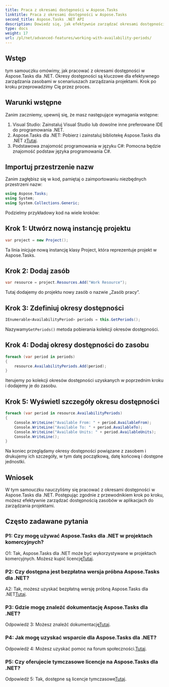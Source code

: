 ```yaml
---
title: Praca z okresami dostępności w Aspose.Tasks
linktitle: Praca z okresami dostępności w Aspose.Tasks
second_title: Aspose.Tasks .NET API
description: Dowiedz się, jak efektywnie zarządzać okresami dostępności zasobów za pomocą Aspose.Tasks dla .NET. Ten samouczek zawiera przewodnik krok po kroku dotyczący pracy z okresami dostępności w projektach .NET.
type: docs
weight: 17
url: /pl/net/advanced-features/working-with-availability-periods/
---
```

## Wstęp

tym samouczku omówimy, jak pracować z okresami dostępności w Aspose.Tasks dla .NET. Okresy dostępności są kluczowe dla efektywnego zarządzania zasobami w scenariuszach zarządzania projektami. Krok po kroku przeprowadzimy Cię przez proces.

## Warunki wstępne

Zanim zaczniemy, upewnij się, że masz następujące wymagania wstępne:

1. Visual Studio: Zainstaluj Visual Studio lub dowolne inne preferowane IDE do programowania .NET.
2.  Aspose.Tasks dla .NET: Pobierz i zainstaluj bibliotekę Aspose.Tasks dla .NET z[Tutaj](https://releases.aspose.com/tasks/net/).
3. Podstawowa znajomość programowania w języku C#: Pomocna będzie znajomość podstaw języka programowania C#.

## Importuj przestrzenie nazw

Zanim zagłębisz się w kod, pamiętaj o zaimportowaniu niezbędnych przestrzeni nazw:

```csharp
using Aspose.Tasks;
using System;
using System.Collections.Generic;


```

Podzielmy przykładowy kod na wiele kroków:

## Krok 1: Utwórz nową instancję projektu

```csharp
var project = new Project();
```

Ta linia inicjuje nową instancję klasy Project, która reprezentuje projekt w Aspose.Tasks.

## Krok 2: Dodaj zasób

```csharp
var resource = project.Resources.Add("Work Resource");
```

Tutaj dodajemy do projektu nowy zasób o nazwie „Zasób pracy”.

## Krok 3: Zdefiniuj okresy dostępności

```csharp
IEnumerable<AvailabilityPeriod> periods = this.GetPeriods();
```

 Nazywamy`GetPeriods()` metoda pobierania kolekcji okresów dostępności.

## Krok 4: Dodaj okresy dostępności do zasobu

```csharp
foreach (var period in periods)
{
    resource.AvailabilityPeriods.Add(period);
}
```

Iterujemy po kolekcji okresów dostępności uzyskanych w poprzednim kroku i dodajemy je do zasobu.

## Krok 5: Wyświetl szczegóły okresu dostępności

```csharp
foreach (var period in resource.AvailabilityPeriods)
{
    Console.WriteLine("Available From: " + period.AvailableFrom);
    Console.WriteLine("Available To: " + period.AvailableTo);
    Console.WriteLine("Available Units: " + period.AvailableUnits);
    Console.WriteLine();
}
```

Na koniec przeglądamy okresy dostępności powiązane z zasobem i drukujemy ich szczegóły, w tym datę początkową, datę końcową i dostępne jednostki.

## Wniosek

W tym samouczku nauczyliśmy się pracować z okresami dostępności w Aspose.Tasks dla .NET. Postępując zgodnie z przewodnikiem krok po kroku, możesz efektywnie zarządzać dostępnością zasobów w aplikacjach do zarządzania projektami.

## Często zadawane pytania

### P1: Czy mogę używać Aspose.Tasks dla .NET w projektach komercyjnych?

 O1: Tak, Aspose.Tasks dla .NET może być wykorzystywane w projektach komercyjnych. Możesz kupić licencję[Tutaj](https://purchase.aspose.com/buy).

### P2: Czy dostępna jest bezpłatna wersja próbna Aspose.Tasks dla .NET?

 A2: Tak, możesz uzyskać bezpłatną wersję próbną Aspose.Tasks dla .NET[Tutaj](https://releases.aspose.com/).

### P3: Gdzie mogę znaleźć dokumentację Aspose.Tasks dla .NET?

 Odpowiedź 3: Możesz znaleźć dokumentację[Tutaj](https://reference.aspose.com/tasks/net/).

### P4: Jak mogę uzyskać wsparcie dla Aspose.Tasks dla .NET?

 Odpowiedź 4: Możesz uzyskać pomoc na forum społeczności.[Tutaj](https://forum.aspose.com/c/tasks/15).

### P5: Czy oferujecie tymczasowe licencje na Aspose.Tasks dla .NET?

 Odpowiedź 5: Tak, dostępne są licencje tymczasowe[Tutaj](https://purchase.aspose.com/temporary-license/).